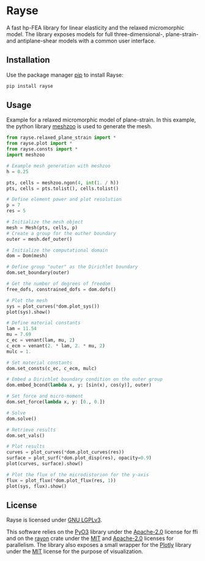 # Rayse

A fast hp-FEA library for linear elasticity and the relaxed micromorphic model. The library exposes models for full
three-dimensional-, plane-strain- and antiplane-shear models with a common user interface.

## Installation

Use the package manager [pip](https://pip.pypa.io/en/stable/) to install Rayse:

```bash
pip install rayse
```

## Usage
Example for a relaxed micromorphic model of plane-strain.
In this example, the python library [meshzoo](https://pypi.org/project/meshzoo/) is used to generate the mesh.

```python
from rayse.relaxed_plane_strain import *
from rayse.plot import *
from rayse.consts import *
import meshzoo

# Example mesh generation with meshzoo
h = 0.25

pts, cells = meshzoo.ngon(4, int(1. / h))
pts, cells = pts.tolist(), cells.tolist()

# Define element power and plot resolution
p = 7
res = 5

# Initialize the mesh object
mesh = Mesh(pts, cells, p)
# Create a group for the outher boundary
outer = mesh.def_outer()

# Initialize the computational domain
dom = Dom(mesh)

# Define group "outer" as the Dirichlet boundary
dom.set_boundary(outer)

# Get the number of degrees of freedom
free_dofs, constrained_dofs = dom.dofs()

# Plot the mesh
sys = plot_curves(*dom.plot_sys())
plot(sys).show()

# Define material constants
lam = 11.54
mu = 7.69
c_ec = venant(lam, mu, 2)
c_ecm = venant(2. * lam, 2. * mu, 2)
mulc = 1.

# Set material constants
dom.set_consts(c_ec, c_ecm, mulc)

# Embed a Dirichlet boundary condition on the outer group
dom.embed_bcond(lambda x, y: [sin(x), cos(y)], outer)

# Set force and micro-moment
dom.set_force(lambda x, y: [0., 0.])

# Solve
dom.solve()

# Retrieve results
dom.set_vals()

# Plot results
curves = plot_curves(*dom.plot_curves(res))
surface = plot_surf(*dom.plot_disp(res), opacity=0.9)
plot(curves, surface).show()

# Plot the flux of the microdistorion for the y-axis
flux = plot_flux(*dom.plot_flux(res, 1))
plot(sys, flux).show()
```

## License

Rayse is licensed under [GNU LGPLv3](https://choosealicense.com/licenses/lgpl-3.0).

This software relies on the [PyO3](https://github.com/PyO3/pyo3) library under
the [Apache-2.0](https://choosealicense.com/licenses/apache-2.0/) license for ffi and on
the [rayon](https://github.com/rayon-rs/rayon) crate under the [MIT](https://choosealicense.com/licenses/mit/#)
and [Apache-2.0](https://choosealicense.com/licenses/apache-2.0/)
licenses for parallelism.
The library also exposes a small wrapper for the [Plotly](https://github.com/plotly/plotly.py) library 
under the [MIT](https://choosealicense.com/licenses/mit/#) license for the purpose of visualization.
